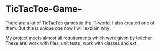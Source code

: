 # TicTacToe-Game-

There are a lot of TicTacToe games in the IT-world. I also created one of them. But this is unique one now I will explain why:

My project meets almost all requirements which were given by teacher. These are: work with files, unit tests, work with classes and ext.




